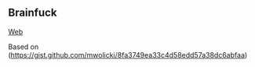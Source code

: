 ## Brainfuck

[Web](https://mwolicki.github.io/brainfuck_web/public/)

Based on (https://gist.github.com/mwolicki/8fa3749ea33c4d58edd57a38dc6abfaa)

